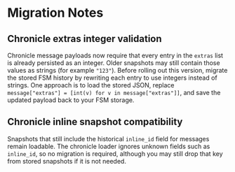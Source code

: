 # Migration Notes

## Chronicle extras integer validation

Chronicle message payloads now require that every entry in the `extras` list is
already persisted as an integer. Older snapshots may still contain those values
as strings (for example `"123"`). Before rolling out this version, migrate the
stored FSM history by rewriting each entry to use integers instead of strings.
One approach is to load the stored JSON, replace `message["extras"] = [int(v)
for v in message["extras"]]`, and save the updated payload back to your FSM
storage.

## Chronicle inline snapshot compatibility

Snapshots that still include the historical `inline_id` field for messages
remain loadable. The chronicle loader ignores unknown fields such as
`inline_id`, so no migration is required, although you may still drop that key
from stored snapshots if it is not needed.
